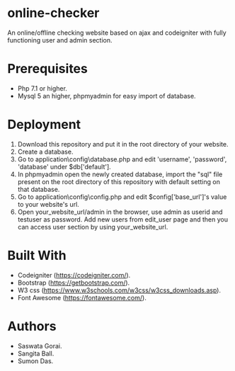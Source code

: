 # online-checker

An online/offline checking website based on ajax and codeigniter with fully functioning user and admin section.

# Prerequisites

* Php 7.1 or higher.
* Mysql 5 an higher, phpmyadmin for easy import of database.


# Deployment

1. Download this repository and put it in the root directory of your website. 
2. Create a database.
3. Go to application\config\database.php and edit 'username', 'password', 'database' under $db['default'].
4. In phpmyadmin open the newly created database, import the "sql" file present on the root directory of this repository with default setting on that database.
5. Go to application\config\config.php and edit $config['base_url']'s value to your website's url.
6. Open your_website_url/admin in the browser, use admin as userid and testuser as password. Add new users from edit_user page and then you can access user section by using your_website_url. 

# Built With

* Codeigniter (https://codeigniter.com/).
* Bootstrap (https://getbootstrap.com/).
* W3 css (https://www.w3schools.com/w3css/w3css_downloads.asp).
* Font Awesome (https://fontawesome.com/).

# Authors

* Saswata Gorai.
* Sangita Ball.
* Sumon Das.
